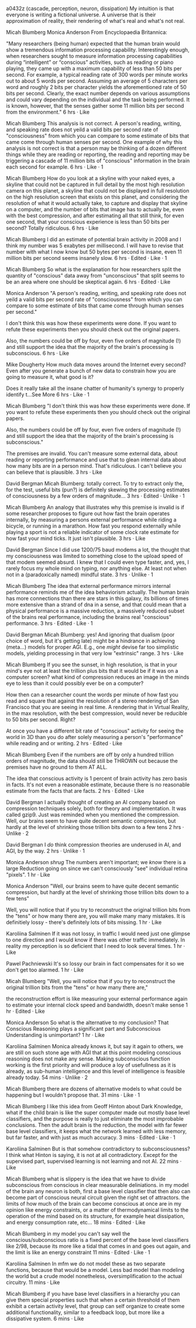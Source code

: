 a0432z
(cascade, perception, neuron, dissipation)
My intuition is that everyone is writing a fictional universe. A universe that is their approximation of reality, their rendering of what's real and what's not real.

 Micah Blumberg Monica Anderson From Encyclopaedia Britannica: 

"Many researchers (being human) expected that the human brain would show a tremendous information processing capability. Interestingly enough, when researchers sought to measure information processing capabilities during “intelligent” or “conscious” activities, such as reading or piano playing, they came up with a maximum capability of less than 50 bits per second. For example, a typical reading rate of 300 words per minute works out to about 5 words per second. Assuming an average of 5 characters per word and roughly 2 bits per character yields the aforementioned rate of 50 bits per second. Clearly, the exact number depends on various assumptions and could vary depending on the individual and the task being performed. It is known, however, that the senses gather some 11 million bits per second from the environment."
6 hrs · Like

Micah Blumberg This analysis is not correct. A person's reading, writing, and speaking rate does not yeild a valid bits per second rate of "consciousness" from which you can compare to some estimate of bits that came come through human senses per second. One example of why this analysis is not correct is that a person may be thinking of a dozen different things while they are reading or reporting, the reading and reporting may be triggering a cascade of 11 million bits of "conscious" information in the brain each second for example.
6 hrs · Like · 1

Micah Blumberg How do you look at a skyline with your naked eyes, a skyline that could not be captured in full detail by the most high resolution camera on this planet, a skyline that could not be displayed in full resolution on the high resolution screen that exists on this planet, and considering the resolution of what it would actually take, to capture and display that skyline on a computer, and the number of bits that image has to actually be, even with the best compression, and after estimating all that still think, for even one second, that your conscious experience is less than 50 bits per second? Totally ridiculous.
6 hrs · Like

Micah Blumberg I did an estimate of potential brain activity in 2008 and I think my number was 5 exabytes per millisecond. I will have to revise that number with what I now know but 50 bytes per second is insane, even 11 million bits per second seems insanely slow.
6 hrs · Edited · Like · 1

Micah Blumberg So what is the explanation for how researchers split the quantity of "conscious" data away from "unconscious" that split seems to be an area where one should be skeptical again.
6 hrs · Edited · Like

Monica Anderson "A person's reading, writing, and speaking rate does not yeild a valid bits per second rate of "consciousness" from which you can compare to some estimate of bits that came come through human senses per second."

I don't think this was how these experiments were done. If you want to refute these experiments then you should check out the original papers.

Also, the numbers could be off by four, even five orders of magnitude (!) and still support the idea that the majority of the brain's processing is subconscious.
6 hrs · Like

Mike Dougherty How much data moves around the Internet every second? Even after you generate a bunch of new data to constrain how you are going to measure it, what good is it? 

Does it really take all the insane chatter of humanity's synergy to properly identify t...See More
6 hrs · Like · 1

Micah Blumberg "I don't think this was how these experiments were done. If you want to refute these experiments then you should check out the original papers.

Also, the numbers could be off by four, even five orders of magnitude (!) and still support the idea that the majority of the brain's processing is subconscious."
 
The premises are invalid. You can't measure some external data, about reading or reporting performance and use that to glean internal data about how many bits are in a person mind. That's ridiculous. I can't believe you can believe that is plausible.
3 hrs · Like

David Bergman Micah Blumberg: totally correct. To try to extract only the, for the test, useful bits (pun?) is definitely skewing the processing estimates of consciousness by a few orders of magnitude...
3 hrs · Edited · Unlike · 1

Micah Blumberg An analogy that illustrates why this premise is invalid is if some researcher proposes to figure out how fast the brain operates internally, by measuring a persons external performance while riding a bicycle, or running in a marathon. How fast you respond externally while playing a sport is not a reliable indicator of some clock rate estimate for how fast your mind ticks. It just isn't plausible.
3 hrs · Like

David Bergman Since I did use 1200/75 baud modems a lot, the thought that my consciousness was limited to something close to the upload speed of that modem seemed absurd. I knew that I could even type faster, and, yes, I rarely focus my whole mind on typing, nor anything else. At least not when not in a (paradoxically named) mindful state.
3 hrs · Unlike · 1

Micah Blumberg The idea that external performance mirrors internal performance reminds me of the idea behaviorism actually. The human brain has more connections than there are stars in this galaxy, its billions of times more extensive than a strand of dna in a sense, and that could mean that a physical performance is a massive reduction, a massively reduced subset of the brains real performance, including the brains real "conscious" performance.
3 hrs · Edited · Like · 1

David Bergman Micah Blumberg: yes! And ignoring that dualism (poor choice of word, but it's getting late) might be a hindrance in achieving (meta...) models for proper AGI. E.g., one *might* devise far too simplistic models, yielding processing in that very low "extrinsic" range.
3 hrs · Like

Micah Blumberg If you see the sunset, in high resolution, is that in your mind's eye not at least the trillion plus bits that it would be if it was on a computer screen? what kind of compression reduces an image in the minds eye to less than it could possibly ever be on a computer?

How then can a researcher count the words per minute of how fast you read and square that against the resolution of a stereo rendering of San Francisco that you are seeing in real time. A rendering that in Virtual Reality, in the max resolution, with the best compression, would never be reducible to 50 bits per second. Right?

At once you have a different bit rate of "conscious" activity for seeing the world in 3D than you do after solely measuring a person's "performance" while reading and or writing.
2 hrs · Edited · Like

Micah Blumberg Even if the numbers are off by only a hundred trillion orders of magnitude, the data should still be THROWN out because the premises have no ground to them AT ALL.

The idea that conscious activity is 1 percent of brain activity has zero basis in facts. It's not even a reasonable estimate, because there is no reasonable estimate from the facts that are facts.
2 hrs · Edited · Like

David Bergman I actually thought of creating an AI company based on compression techniques solely, both for theory and implementation. It was called gzip9. Just was reminded when you mentioned the compression. Well, our brains seem to have quite decent semantic compression, but hardly at the level of shrinking those trillion bits down to a few tens 
2 hrs · Unlike · 2

David Bergman I *do* think compression theories are underused in AI, and AGI, by the way.
2 hrs · Unlike · 1

Monica Anderson *shrug* The numbers aren't important; we *know* there is a large Reduction going on since we can't consciously "see" individual retina "pixels".
1 hr · Like

Monica Anderson "Well, our brains seem to have quite decent semantic compression, but hardly at the level of shrinking those trillion bits down to a few tens"

Well, you will notice that if you try to reconstruct the original trillion bits from the "tens" or how many there are, you will make many many mistakes. It is definitiely lossy - there's definitely lots of bits missing.
1 hr · Like

Karoliina Salminen If it was not lossy, in traffic I would need just one glimpse to one direction and I would know if there was other traffic immediately. In reality my perception is so deficient that I need to look several times.
1 hr · Like

Pawel Pachniewski It's so lossy our brain in fact compensates for it so we don't get too alarmed. 
1 hr · Like

Micah Blumberg "Well, you will notice that if you try to reconstruct the original trillion bits from the "tens" or how many there are,"

the reconstruction effort is like measuring your external performance again to estimate your internal clock speed and bandwidth, doesn't make sense
1 hr · Edited · Like

Monica Anderson So what is the alternative to my conclusion? That Conscious Reasoning plays a significant part and Subconscious Understanding is unimportant?
1 hr · Like

Karoliina Salminen Monica already knows it, but say it again to others, we are still on such stone age with AGI that at this point modeling conscious reasoning does not make any sense. Making subconscious function working is the first priority and will produce a loy of usefullness as it is already, as sub-human intelligence and this level of intelligence is feasible already today.
54 mins · Unlike · 2

Micah Blumberg there are dozens of alternative models to what could be happening but I wouldn't propose that.
31 mins · Like · 1

Micah Blumberg I like this idea from Geoff Hinton about Dark Knowledge, what if the child brain is like the super computer made out mostly base level classifiers, and the purpose is really to just eliminate the most improbable conclusions. Then the adult brain is the reduction, the model with far fewer base level classifiers, it keeps what the network learned with less memory, but far faster, and with just as much accuracy.
3 mins · Edited · Like · 1

Karoliina Salminen But is that somehow contradictory to subconsciousness? I think what Hinton is saying, it is not at all contradictory. Except for the supervised part, supervised learning is not learning and not AI.
22 mins · Like

Micah Blumberg what is slippery is the idea that we have to divide subconscious from conscious in clear measurable deliniations. in my model of the brain any neuron is both, first a base level classifier that then also can become part of conscious neural circuit given the right set of attractors. the limits of how much of the brain can become conscious at once are in my opinion like energy constraints, or a matter of thermodynamical limits to the operation of the mind based on its structure, for example heat dissipation, and energy consumption rate, etc...
18 mins · Edited · Like

Micah Blumberg in my model you can't say well the conscious/subconscious ratio is a fixed percent of the base level classifiers like 2/98, because its more like a tidal that comes in and goes out again, and the limit is like an energy constraint
11 mins · Edited · Like · 1

Karoliina Salminen In mfm we do not model these as two separate functions, because that would be a model. Less bad model than modeling the world but a crude model nonetheless, oversimplification to the actual circuitry.
11 mins · Like

Micah Blumberg if you have base level classifiers in a hierarchy you can give them special properties such that when a certain threshold of them exhibit a certain activity level, that group can self organize to create some additional functionality, similar to a feedback loop, but more like a dissipative system.
6 mins · Like
